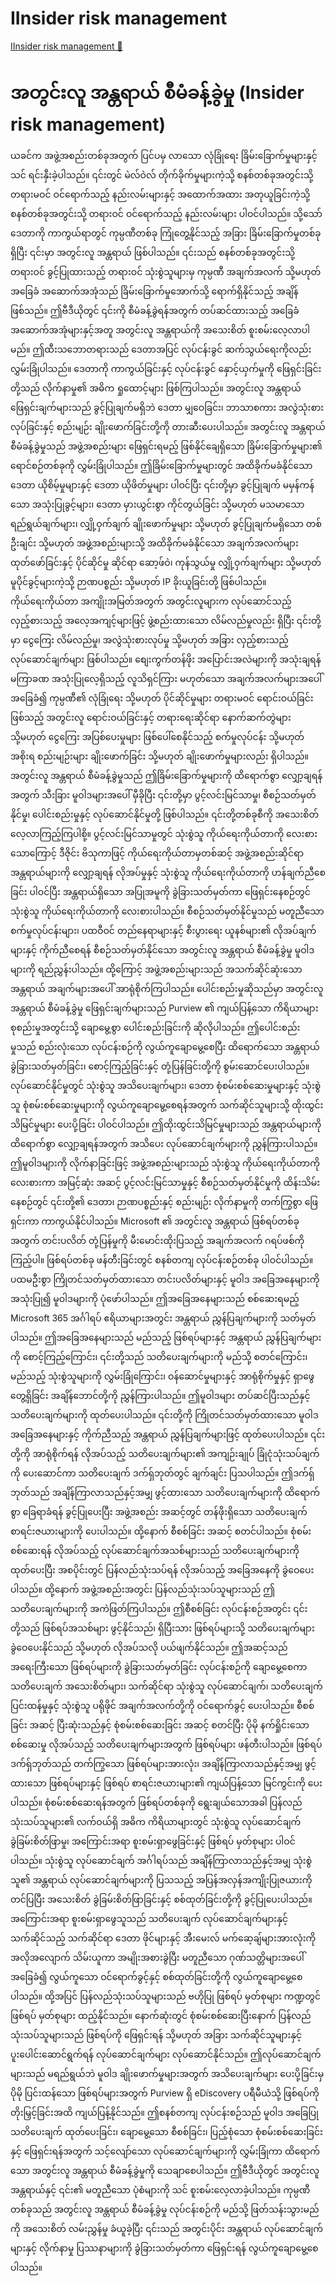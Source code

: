 # IInsider risk management

[IInsider risk management 🔗](https://www.coursera.org/learn/microsoft-sc-900-exam-preparation-and-practice/lecture/FLcnm/insider-risk-management)

# အတွင်းလူ အန္တရာယ် စီမံခန့်ခွဲမှု (Insider risk management)

ယခင်က အဖွဲ့အစည်းတစ်ခုအတွက် ပြင်ပမှ လာသော လုံခြုံရေး ခြိမ်းခြောက်မှုများနှင့် သင် ရင်းနှီးခဲ့ပါသည်။ ၎င်းတွင် မဲလ်ဝဲလ် တိုက်ခိုက်မှုများကဲ့သို့ စနစ်တစ်ခုအတွင်းသို့ တရားမဝင် ဝင်ရောက်သည့် နည်းလမ်းများနှင့် အထောက်အထား အတုယူခြင်းကဲ့သို့ စနစ်တစ်ခုအတွင်းသို့ တရားဝင် ဝင်ရောက်သည့် နည်းလမ်းများ ပါဝင်ပါသည်။ သို့သော် ဒေတာကို ကာကွယ်ရာတွင် ကုမ္ပဏီတစ်ခု ကြုံတွေ့နိုင်သည့် အခြား ခြိမ်းခြောက်မှုတစ်ခု ရှိပြီး ၎င်းမှာ အတွင်းလူ အန္တရာယ် ဖြစ်ပါသည်။ ၎င်းသည် စနစ်တစ်ခုအတွင်းသို့ တရားဝင် ခွင့်ပြုထားသည့် တရားဝင် သုံးစွဲသူများမှ ကုမ္ပဏီ အချက်အလက် သို့မဟုတ် အခြေခံ အဆောက်အအုံသည် ခြိမ်းခြောက်မှုအောက်သို့ ရောက်ရှိနိုင်သည့် အချိန်ဖြစ်သည်။ ဤဗီဒီယိုတွင် ၎င်းကို စီမံခန့်ခွဲရန်အတွက် တပ်ဆင်ထားသည့် အခြေခံ အဆောက်အအုံများနှင့်အတူ အတွင်းလူ အန္တရာယ်ကို အသေးစိတ် စူးစမ်းလေ့လာပါမည်။ ဤထီးသဘောတရားသည် ဒေတာအပြင် လုပ်ငန်းခွင် ဆက်သွယ်ရေးကိုလည်း လွှမ်းခြုံပါသည်။ ဒေတာကို ကာကွယ်ခြင်းနှင့် လုပ်ငန်းခွင် နှောင့်ယှက်မှုကို ဖြေရှင်းခြင်းတို့သည် လိုက်နာမှု၏ အဓိက ရှုထောင့်များ ဖြစ်ကြပါသည်။ အတွင်းလူ အန္တရာယ် ဖြေရှင်းချက်များသည် ခွင့်ပြုချက်မရှိဘဲ ဒေတာ မျှဝေခြင်း၊ ဘာသာစကား အလွဲသုံးစားလုပ်ခြင်းနှင့် စည်းမျဉ်း ချိုးဖောက်ခြင်းတို့ကို တားဆီးပေးပါသည်။ အတွင်းလူ အန္တရာယ် စီမံခန့်ခွဲမှုသည် အဖွဲ့အစည်းများ ဖြေရှင်းရမည့် ဖြစ်နိုင်ချေရှိသော ခြိမ်းခြောက်မှုများ၏ ရောင်စဉ်တစ်ခုကို လွှမ်းခြုံပါသည်။ ဤခြိမ်းခြောက်မှုများတွင် အထိခိုက်မခံနိုင်သော ဒေတာ ယိုစိမ့်မှုများနှင့် ဒေတာ ယိုဖိတ်မှုများ ပါဝင်ပြီး ၎င်းတို့မှာ ခွင့်ပြုချက် မမှန်ကန်သော အသုံးပြုခွင့်များ၊ ဒေတာ မှားယွင်းစွာ ကိုင်တွယ်ခြင်း သို့မဟုတ် မသမာသော ရည်ရွယ်ချက်များ၊ လျှို့ဝှက်ချက် ချိုးဖောက်မှုများ သို့မဟုတ် ခွင့်ပြုချက်မရှိသော တစ်ဦးချင်း သို့မဟုတ် အဖွဲ့အစည်းများသို့ အထိခိုက်မခံနိုင်သော အချက်အလက်များ ထုတ်ဖော်ခြင်းနှင့် ပိုင်ဆိုင်မှု ဆိုင်ရာ ဆော့ဖ်ဝဲ၊ ကုန်သွယ်မှု လျှို့ဝှက်ချက်များ သို့မဟုတ် မူပိုင်ခွင့်များကဲ့သို့ ဉာဏပစ္စည်း သို့မဟုတ် IP ခိုးယူခြင်းတို့ ဖြစ်ပါသည်။ ကိုယ်ရေးကိုယ်တာ အကျိုးအမြတ်အတွက် အတွင်းလူများက လုပ်ဆောင်သည့် လှည့်စားသည့် အလေ့အကျင့်များဖြင့် ဖွဲ့စည်းထားသော လိမ်လည်မှုလည်း ရှိပြီး ၎င်းတို့မှာ ငွေကြေး လိမ်လည်မှု၊ အလွဲသုံးစားလုပ်မှု သို့မဟုတ် အခြား လှည့်စားသည့် လုပ်ဆောင်ချက်များ ဖြစ်ပါသည်။ စျေးကွက်တန်ဖိုး အပြောင်းအလဲများကို အသုံးချရန် မကြာခဏ အသုံးပြုလေ့ရှိသည့် လူသိရှင်ကြား မဟုတ်သော အချက်အလက်များအပေါ် အခြေခံ၍ ကုမ္ပဏီ၏ လုံခြုံရေး သို့မဟုတ် ပိုင်ဆိုင်မှုများ တရားမဝင် ရောင်းဝယ်ခြင်းဖြစ်သည့် အတွင်းလူ ရောင်းဝယ်ခြင်းနှင့် တရားရေးဆိုင်ရာ နောက်ဆက်တွဲများ သို့မဟုတ် ငွေကြေး အပြစ်ပေးမှုများ ဖြစ်ပေါ်စေနိုင်သည့် စက်မှုလုပ်ငန်း သို့မဟုတ် အစိုးရ စည်းမျဉ်းများ ချိုးဖောက်ခြင်း သို့မဟုတ် ချိုးဖောက်မှုများလည်း ရှိပါသည်။ အတွင်းလူ အန္တရာယ် စီမံခန့်ခွဲမှုသည် ဤခြိမ်းခြောက်မှုများကို ထိရောက်စွာ လျှော့ချရန်အတွက် သီးခြား မူဝါဒများအပေါ် မှီခိုပြီး ၎င်းတို့မှာ ပွင့်လင်းမြင်သာမှု၊ စီစဉ်သတ်မှတ်နိုင်မှု၊ ပေါင်းစည်းမှုနှင့် လုပ်ဆောင်နိုင်မှုတို့ ဖြစ်ပါသည်။ ၎င်းတို့တစ်ခုစီကို အသေးစိတ် လေ့လာကြည့်ကြပါစို့။ ပွင့်လင်းမြင်သာမှုတွင် သုံးစွဲသူ ကိုယ်ရေးကိုယ်တာကို လေးစားသောကြောင့် ဒီဇိုင်း ဗိသုကာဖြင့် ကိုယ်ရေးကိုယ်တာမှတစ်ဆင့် အဖွဲ့အစည်းဆိုင်ရာ အန္တရာယ်များကို လျှော့ချရန် လိုအပ်မှုနှင့် သုံးစွဲသူ ကိုယ်ရေးကိုယ်တာကို ဟန်ချက်ညီစေခြင်း ပါဝင်ပြီး အန္တရာယ်ရှိသော အပြုအမူကို ခွဲခြားသတ်မှတ်ကာ ဖြေရှင်းနေစဉ်တွင် သုံးစွဲသူ ကိုယ်ရေးကိုယ်တာကို လေးစားပါသည်။ စီစဉ်သတ်မှတ်နိုင်မှုသည် မတူညီသော စက်မှုလုပ်ငန်းများ၊ ပထဝီဝင် တည်နေရာများနှင့် စီးပွားရေး ယူနစ်များ၏ လိုအပ်ချက်များနှင့် ကိုက်ညီစေရန် စီစဉ်သတ်မှတ်နိုင်သော အတွင်းလူ အန္တရာယ် စီမံခန့်ခွဲမှု မူဝါဒများကို ရည်ညွှန်းပါသည်။ ထို့ကြောင့် အဖွဲ့အစည်းများသည် အသက်ဆိုင်ဆုံးသော အန္တရာယ် အချက်များအပေါ် အာရုံစိုက်ကြပါသည်။ ပေါင်းစည်းမှုဆိုသည်မှာ အတွင်းလူ အန္တရာယ် စီမံခန့်ခွဲမှု ဖြေရှင်းချက်များသည် Purview ၏ ကျယ်ပြန့်သော ကိရိယာများ စုစည်းမှုအတွင်းသို့ ချောမွေ့စွာ ပေါင်းစည်းခြင်းကို ဆိုလိုပါသည်။ ဤပေါင်းစည်းမှုသည် စည်းလုံးသော လုပ်ငန်းစဉ်ကို လွယ်ကူချောမွေ့စေပြီး ထိရောက်သော အန္တရာယ် ခွဲခြားသတ်မှတ်ခြင်း၊ စောင့်ကြည့်ခြင်းနှင့် တုံ့ပြန်ခြင်းတို့ကို စွမ်းဆောင်ပေးပါသည်။ လုပ်ဆောင်နိုင်မှုတွင် သုံးစွဲသူ အသိပေးချက်များ၊ ဒေတာ စုံစမ်းစစ်ဆေးမှုများနှင့် သုံးစွဲသူ စုံစမ်းစစ်ဆေးမှုများကို လွယ်ကူချောမွေ့စေရန်အတွက် သက်ဆိုင်သူများသို့ ထိုးထွင်းသိမြင်မှုများ ပေးပို့ခြင်း ပါဝင်ပါသည်။ ဤထိုးထွင်းသိမြင်မှုများသည် အန္တရာယ်များကို ထိရောက်စွာ လျှော့ချရန်အတွက် အသိပေး လုပ်ဆောင်ချက်များကို ညွှန်ကြားပါသည်။ ဤမူဝါဒများကို လိုက်နာခြင်းဖြင့် အဖွဲ့အစည်းများသည် သုံးစွဲသူ ကိုယ်ရေးကိုယ်တာကို လေးစားကာ အမြင့်ဆုံး အဆင့် ပွင့်လင်းမြင်သာမှုနှင့် စီစဉ်သတ်မှတ်နိုင်မှုကို ထိန်းသိမ်းနေစဉ်တွင် ၎င်းတို့၏ ဒေတာ၊ ဉာဏပစ္စည်းနှင့် စည်းမျဉ်း လိုက်နာမှုကို တက်ကြွစွာ ဖြေရှင်းကာ ကာကွယ်နိုင်ပါသည်။ Microsoft ၏ အတွင်းလူ အန္တရာယ် ဖြစ်ရပ်တစ်ခုအတွက် တင်းပလိတ် တုံ့ပြန်မှုကို မီးမောင်းထိုးပြသည့် အချက်အလက် ဂရပ်ဖစ်ကို ကြည့်ပါ။ ဖြစ်ရပ်တစ်ခု ဖန်တီးခြင်းတွင် စနစ်တကျ လုပ်ငန်းစဉ်တစ်ခု ပါဝင်ပါသည်။ ပထမဦးစွာ ကြိုတင်သတ်မှတ်ထားသော တင်းပလိတ်များနှင့် မူဝါဒ အခြေအနေများကို အသုံးပြု၍ မူဝါဒများကို ပုံဖော်ပါသည်။ ဤအခြေအနေများသည် စစ်ဆေးရမည့် Microsoft 365 အင်္ဂါရပ် ဧရိယာများအတွင်း အန္တရာယ် ညွှန်ပြချက်များကို သတ်မှတ်ပါသည်။ ဤအခြေအနေများသည် မည်သည့် ဖြစ်ရပ်များနှင့် အန္တရာယ် ညွှန်ပြချက်များကို စောင့်ကြည့်ကြောင်း၊ ၎င်းတို့သည် သတိပေးချက်များကို မည်သို့ စတင်ကြောင်း၊ မည်သည့် သုံးစွဲသူများကို လွှမ်းခြုံကြောင်း၊ ဝန်ဆောင်မှုများနှင့် အာရုံစိုက်မှုနှင့် ရှာဖွေတွေ့ရှိခြင်း အချိန်ဘောင်တို့ကို ညွှန်ကြားပါသည်။ ဤမူဝါဒများ တပ်ဆင်ပြီးသည်နှင့် သတိပေးချက်များကို ထုတ်ပေးပါသည်။ ၎င်းတို့ကို ကြိုတင်သတ်မှတ်ထားသော မူဝါဒ အခြေအနေများနှင့် ကိုက်ညီသည့် အန္တရာယ် ညွှန်ပြချက်များဖြင့် ထုတ်ပေးပါသည်။ ၎င်းတို့ကို အာရုံစိုက်ရန် လိုအပ်သည့် သတိပေးချက်များ၏ အကျဉ်းချုပ် ခြုံငုံသုံးသပ်ချက်ကို ပေးဆောင်ကာ သတိပေးချက် ဒက်ရှ်ဘုတ်တွင် ချက်ချင်း ပြသပါသည်။ ဤဒက်ရှ်ဘုတ်သည် အချိန်ကြာလာသည်နှင့်အမျှ ဖွင့်ထားသော သတိပေးချက်များကို ထိရောက်စွာ ခြေရာခံရန် ခွင့်ပြုပေးပြီး အဖွဲ့အစည်း အဆင့်တွင် တန်ဖိုးရှိသော သတိပေးချက် စာရင်းဇယားများကို ပေးပါသည်။ ထို့နောက် စီစစ်ခြင်း အဆင့် စတင်ပါသည်။ စုံစမ်းစစ်ဆေးရန် လိုအပ်သည့် လုပ်ဆောင်ချက်အသစ်များသည် သတိပေးချက်များကို ထုတ်ပေးပြီး အစပိုင်းတွင် ပြန်လည်သုံးသပ်ရန် လိုအပ်သည့် အခြေအနေကို ခွဲဝေပေးပါသည်။ ထို့နောက် အဖွဲ့အစည်းအတွင်း ပြန်လည်သုံးသပ်သူများသည် ဤသတိပေးချက်များကို အကဲဖြတ်ကြပါသည်။ ဤစီစစ်ခြင်း လုပ်ငန်းစဉ်အတွင်း ၎င်းတို့သည် ဖြစ်ရပ်အသစ်များ ဖွင့်နိုင်သည်၊ ရှိပြီးသား ဖြစ်ရပ်များသို့ သတိပေးချက်များ ခွဲဝေပေးနိုင်သည် သို့မဟုတ် လိုအပ်သလို ပယ်ဖျက်နိုင်သည်။ ဤအဆင့်သည် အရေးကြီးသော ဖြစ်ရပ်များကို ခွဲခြားသတ်မှတ်ခြင်း လုပ်ငန်းစဉ်ကို ချောမွေ့စေကာ သတိပေးချက် အသေးစိတ်များ၊ သက်ဆိုင်ရာ သုံးစွဲသူ လုပ်ဆောင်ချက်၊ သတိပေးချက် ပြင်းထန်မှုနှင့် သုံးစွဲသူ ပရိုဖိုင် အချက်အလက်တို့ကို ဝင်ရောက်ခွင့် ပေးပါသည်။ စီစစ်ခြင်း အဆင့် ပြီးဆုံးသည်နှင့် စုံစမ်းစစ်ဆေးခြင်း အဆင့် စတင်ပြီး ပိုမို နက်ရှိုင်းသော စစ်ဆေးမှု လိုအပ်သည့် သတိပေးချက်များအတွက် ဖြစ်ရပ်များ ဖန်တီးပါသည်။ ဖြစ်ရပ် ဒက်ရှ်ဘုတ်သည် တက်ကြွသော ဖြစ်ရပ်များအားလုံး၊ အချိန်ကြာလာသည်နှင့်အမျှ ဖွင့်ထားသော ဖြစ်ရပ်များနှင့် ဖြစ်ရပ် စာရင်းဇယားများ၏ ကျယ်ပြန့်သော မြင်ကွင်းကို ပေးပါသည်။ စုံစမ်းစစ်ဆေးရန်အတွက် ဖြစ်ရပ်တစ်ခုကို ရွေးချယ်သောအခါ ပြန်လည်သုံးသပ်သူများ၏ လက်ဝယ်ရှိ အဓိက ကိရိယာများတွင် သုံးစွဲသူ လုပ်ဆောင်ချက် ခွဲခြမ်းစိတ်ဖြာမှု၊ အကြောင်းအရာ စူးစမ်းရှာဖွေခြင်းနှင့် ဖြစ်ရပ် မှတ်စုများ ပါဝင်ပါသည်။ သုံးစွဲသူ လုပ်ဆောင်ချက် အင်္ဂါရပ်သည် အချိန်ကြာလာသည်နှင့်အမျှ သုံးစွဲသူ၏ အန္တရာယ် လုပ်ဆောင်ချက်များကို ပြသသည့် အပြန်အလှန်အကျိုးပြုဇယားကို တင်ပြပြီး အသေးစိတ် ခွဲခြမ်းစိတ်ဖြာခြင်းနှင့် စစ်ထုတ်ခြင်းတို့ကို ခွင့်ပြုပေးပါသည်။ အကြောင်းအရာ စူးစမ်းရှာဖွေသူသည် သတိပေးချက် လုပ်ဆောင်ချက်များနှင့် သက်ဆိုင်သည့် သက်ဆိုင်ရာ ဒေတာ ဖိုင်များနှင့် အီးမေးလ် မက်ဆေ့ချ်များအားလုံးကို အလိုအလျောက် သိမ်းယူကာ အမျိုးအစားခွဲပြီး မတူညီသော ဂုဏ်သတ္တိများအပေါ် အခြေခံ၍ လွယ်ကူသော ဝင်ရောက်ခွင့်နှင့် စစ်ထုတ်ခြင်းတို့ကို လွယ်ကူချောမွေ့စေပါသည်။ ထို့အပြင် ပြန်လည်သုံးသပ်သူများသည် ဗဟိုပြု ဖြစ်ရပ် မှတ်စုများ ကဏ္ဍတွင် ဖြစ်ရပ် မှတ်စုများ ထည့်နိုင်သည်။ နောက်ဆုံးတွင် စုံစမ်းစစ်ဆေးပြီးနောက် ပြန်လည်သုံးသပ်သူများသည် ဖြစ်ရပ်ကို ဖြေရှင်းရန် သို့မဟုတ် အခြား သက်ဆိုင်သူများနှင့် ပူးပေါင်းဆောင်ရွက်ရန် လုပ်ဆောင်ချက်များ လုပ်ဆောင်နိုင်သည်။ ဤလုပ်ဆောင်ချက်များသည် မရည်ရွယ်ဘဲ မူဝါဒ ချိုးဖောက်မှုများအတွက် အသိပေးချက်များ ပေးပို့ခြင်းမှ ပိုမို ပြင်းထန်သော ဖြစ်ရပ်များအတွက် Purview ရှိ eDiscovery ပရီမီယံသို့ ဖြစ်ရပ်ကို တိုးမြှင့်ခြင်းအထိ ကျယ်ပြန့်နိုင်သည်။ ဤစနစ်တကျ လုပ်ငန်းစဉ်သည် မူဝါဒ အခြေပြု သတိပေးချက် ထုတ်ပေးခြင်း၊ ချောမွေ့သော စီစစ်ခြင်း၊ ပြည့်စုံသော စုံစမ်းစစ်ဆေးခြင်းနှင့် ဖြေရှင်းရန်အတွက် သင့်လျော်သော လုပ်ဆောင်ချက်များကို လွှမ်းခြုံကာ ထိရောက်သော အတွင်းလူ အန္တရာယ် စီမံခန့်ခွဲမှုကို သေချာစေပါသည်။ ဤဗီဒီယိုတွင် အတွင်းလူ အန္တရာယ်နှင့် ၎င်း၏ မတူညီသော ပုံစံများကို သင် စူးစမ်းလေ့လာခဲ့ပါသည်။ ကုမ္ပဏီတစ်ခုသည် အတွင်းလူ အန္တရာယ် စီမံခန့်ခွဲမှု လုပ်ငန်းစဉ်ကို မည်သို့ ဖြတ်သန်းသွားမည်ကို အသေးစိတ် လမ်းညွှန်မှု ခံယူခဲ့ပြီး ၎င်းသည် အတွင်းပိုင်း အန္တရာယ် လုပ်ဆောင်ချက်များနှင့် လိုက်နာမှု ပြဿနာများကို ခွဲခြားသတ်မှတ်ကာ ဖြေရှင်းရန် လွယ်ကူချောမွေ့စေပါသည်။
